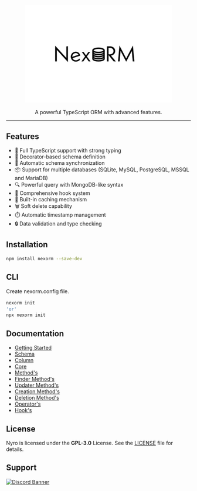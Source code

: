<div align="center">
  <img src="./assets/nexorm_logo.png" alt="Nexorm Logo" width="400"/>

  <p>A powerful TypeScript ORM with advanced features.</p>
</div>

---

## Features

- 🚀 Full TypeScript support with strong typing
- 🎯 Decorator-based schema definition
- 🔄 Automatic schema synchronization
- 📦 Support for multiple databases (SQLite, MySQL, PostgreSQL, MSSQL and MariaDB)
- 🔍 Powerful query with MongoDB-like syntax
- 🎣 Comprehensive hook system
- 💾 Built-in caching mechanism
- 🗑️ Soft delete capability
- ⏱️ Automatic timestamp management
- 🔒 Data validation and type checking

## Installation

```bash
npm install nexorm --save-dev
```

## CLI

Create nexorm.config file.
```bash
nexorm init
'or'
npx nexorm init
```

## Documentation

- [Getting Started](https://fivesobes.gitbook.io/nexorm)
- [Schema](https://fivesobes.gitbook.io/nexorm/schema)
- [Column](https://fivesobes.gitbook.io/nexorm/column)
- [Core](https://fivesobes.gitbook.io/nexorm/core)
- [Method's](https://fivesobes.gitbook.io/nexorm/methods)
- [Finder Method's](https://fivesobes.gitbook.io/nexorm/methods/finder-methods)
- [Updater Method's](https://fivesobes.gitbook.io/nexorm/methods/updater-methods)
- [Creation Method's](https://fivesobes.gitbook.io/nexorm/methods/creation-methods)
- [Deletion Method's](https://fivesobes.gitbook.io/nexorm/methods/deletion-methods)
- [Operator's](https://fivesobes.gitbook.io/nexorm/operators)
- [Hook's](https://fivesobes.gitbook.io/nexorm/hooks)


## License

Nyro is licensed under the **GPL-3.0** License. See the [LICENSE](./LICENSE.md) file for details.

## Support

[![Discord Banner](https://api.weblutions.com/discord/invite/luppux/)](https://discord.gg/luppux)
